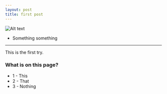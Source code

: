 ```yaml
---
layout: post
title: first post
---
```


![Alt text](https://cloud.githubusercontent.com/assets/8506440/4046230/7f349848-2d30-11e4-9fc3-c93d24843015.jpg "Machined CP-Ti Chip")


* Something something

-----

This is the first try.

### What is on this page?

* 1 - This
* 2 - That
* 3 - Nothing
